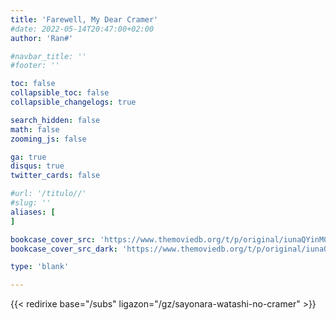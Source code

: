 ```yaml
---
title: 'Farewell, My Dear Cramer'
#date: 2022-05-14T20:47:00+02:00
author: 'Ran#'

#navbar_title: ''
#footer: ''

toc: false
collapsible_toc: false
collapsible_changelogs: true

search_hidden: false
math: false
zooming_js: false

ga: true
disqus: true
twitter_cards: false

#url: '/titulo//'
#slug: ''
aliases: [
]

bookcase_cover_src: 'https://www.themoviedb.org/t/p/original/iunaQYinM0b7gyfUuqLzhLyMWXb.jpg'
bookcase_cover_src_dark: 'https://www.themoviedb.org/t/p/original/iunaQYinM0b7gyfUuqLzhLyMWXb.jpg'

type: 'blank'

---
```


{{< redirixe base="/subs" ligazon="/gz/sayonara-watashi-no-cramer" >}}
